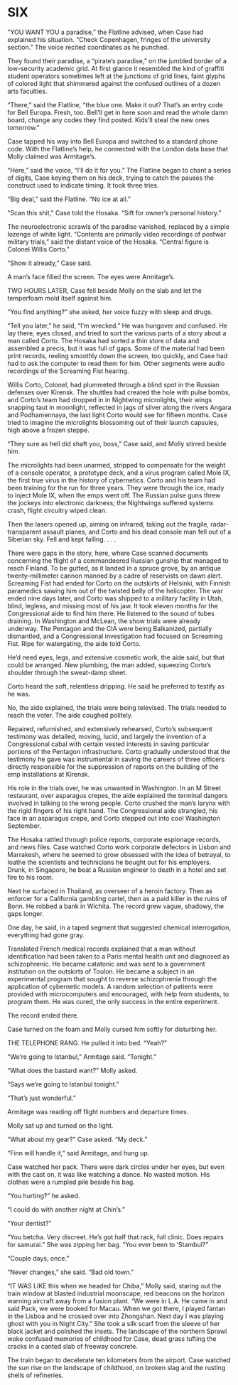 # SIX


“YOU WANT YOU a paradise,” the Flatline advised, when Case had explained his situation. “Check Copenhagen, fringes of the university section.” The voice recited coordinates as he punched.

They found their paradise, a “pirate’s paradise,” on the jumbled border of a low-security academic grid. At first glance it resembled the kind of graffiti student operators sometimes left at the junctions of grid lines, faint glyphs of colored light that shimmered against the confused outlines of a dozen arts faculties.

“There,” said the Flatline, “the blue one. Make it out? That’s an entry code for Bell Europa. Fresh, too. Bell’ll get in here soon and read the whole damn board, change any codes they find posted. Kids’ll steal the new ones tomorrow.”

Case tapped his way into Bell Europa and switched to a standard phone code. With the Flatline’s help, he connected with the London data base that Molly claimed was Armitage’s.

“Here,” said the voice, “I’ll do it for you.” The Flatline began to chant a series of digits, Case keying them on his deck, trying to catch the pauses the construct used to indicate timing. It took three tries.

“Big deal,” said the Flatline. “No ice at all.”

“Scan this shit,” Case told the Hosaka. “Sift for owner’s personal history.”

The neuroelectronic scrawls of the paradise vanished, replaced by a simple lozenge of white light. “Contents are primarily video recordings of postwar military trials,” said the distant voice of the Hosaka. “Central figure is Colonel Willis Corto.”

“Show it already,” Case said.

A man’s face filled the screen. The eyes were Armitage’s.

TWO HOURS LATER, Case fell beside Molly on the slab and let the temperfoam mold itself against him.

“You find anything?” she asked, her voice fuzzy with sleep and drugs.

“Tell you later,” he said, “I’m wrecked.” He was hungover and confused. He lay there, eyes closed, and tried to sort the various parts of a story about a man called Corto. The Hosaka had sorted a thin store of data and assembled a precis, but it was full of gaps. Some of the material had been print records, reeling smoothly down the screen, too quickly, and Case had had to ask the computer to read them for him. Other segments were audio recordings of the Screaming Fist hearing.

Willis Corto, Colonel, had plummeted through a blind spot in the Russian defenses over Kirensk. The shuttles had created the hole with pulse bombs, and Corto’s team had dropped in in Nightwing microlights, their wings snapping taut in moonlight, reflected in jags of silver along the rivers Angara and Podhamennaya, the last light Corto would see for fifteen months. Case tried to imagine the microlights blossoming out of their launch capsules, high above a frozen steppe.

“They sure as hell did shaft you, boss,” Case said, and Molly stirred beside him.

The microlights had been unarmed, stripped to compensate for the weight of a console operator, a prototype deck, and a virus program called Mole IX, the first true virus in the history of cybernetics. Corto and his team had been training for the run for three years. They were through the ice, ready to inject Mole IX, when the emps went off. The Russian pulse guns threw the jockeys into electronic darkness; the Nightwings suffered systems crash, flight circuitry wiped clean.

Then the lasers opened up, aiming on infrared, taking out the fragile, radar-transparent assault planes, and Corto and his dead console man fell out of a Siberian sky. Fell and kept falling. . . .

There were gaps in the story, here, where Case scanned documents concerning the flight of a commandeered Russian gunship that managed to reach Finland. To be gutted, as it landed in a spruce grove, by an antique twenty-millimeter cannon manned by a cadre of reservists on dawn alert. Screaming Fist had ended for Corto on the outskirts of Helsinki, with Finnish paramedics sawing him out of the twisted belly of the helicopter. The war ended nine days later, and Corto was shipped to a military facility in Utah, blind, legless, and missing most of his jaw. It took eleven months for the Congressional aide to find him there. He listened to the sound of tubes draining. In Washington and McLean, the show trials were already underway. The Pentagon and the CIA were being Balkanized, partially dismantled, and a Congressional investigation had focused on Screaming Fist. Ripe for watergating, the aide told Corto.

He’d need eyes, legs, and extensive cosmetic work, the aide said, but that could be arranged. New plumbing, the man added, squeezing Corto’s shoulder through the sweat-damp sheet.

Corto heard the soft, relentless dripping. He said he preferred to testify as he was.

No, the aide explained, the trials were being televised. The trials needed to reach the voter. The aide coughed politely.

Repaired, refurnished, and extensively rehearsed, Corto’s subsequent testimony was detailed, moving, lucid, and largely the invention of a Congressional cabal with certain vested interests in saving particular portions of the Pentagon infrastructure. Corto gradually understood that the testimony he gave was instrumental in saving the careers of three officers directly responsible for the suppression of reports on the building of the emp installations at Kirensk.

His role in the trials over, he was unwanted in Washington. In an M Street restaurant, over asparagus crepes, the aide explained the terminal dangers involved in talking to the wrong people. Corto crushed the man’s larynx with the rigid fingers of his right hand. The Congressional aide strangled, his face in an asparagus crepe, and Corto stepped out into cool Washington September.

The Hosaka rattled through police reports, corporate espionage records, and news files. Case watched Corto work corporate defectors in Lisbon and Marrakesh, where he seemed to grow obsessed with the idea of betrayal, to loathe the scientists and technicians he bought out for his employers. Drunk, in Singapore, he beat a Russian engineer to death in a hotel and set fire to his room.

Next he surfaced in Thailand, as overseer of a heroin factory. Then as enforcer for a California gambling cartel, then as a paid killer in the ruins of Bonn. He robbed a bank in Wichita. The record grew vague, shadowy, the gaps longer.

One day, he said, in a taped segment that suggested chemical interrogation, everything had gone gray.

Translated French medical records explained that a man without identification had been taken to a Paris mental health unit and diagnosed as schizophrenic. He became catatonic and was sent to a government institution on the outskirts of Toulon. He became a subject in an experimental program that sought to reverse schizophrenia through the application of cybernetic models. A random selection of patients were provided with microcomputers and encouraged, with help from students, to program them. He was cured, the only success in the entire experiment.

The record ended there.

Case turned on the foam and Molly cursed him softly for disturbing her.

THE TELEPHONE RANG. He pulled it into bed. “Yeah?”

“We’re going to Istanbul,” Armitage said. “Tonight.”

“What does the bastard want?” Molly asked.

“Says we’re going to Istanbul tonight.”

“That’s just wonderful.”

Armitage was reading off flight numbers and departure times.

Molly sat up and turned on the light.

“What about my gear?” Case asked. “My deck.”

“Finn will handle it,” said Armitage, and hung up.

Case watched her pack. There were dark circles under her eyes, but even with the cast on, it was like watching a dance. No wasted motion. His clothes were a rumpled pile beside his bag.

“You hurting?” he asked.

“I could do with another night at Chin’s.”

“Your dentist?”

“You betcha. Very discreet. He’s got half that rack, full clinic. Does repairs for samurai.” She was zipping her bag. “You ever been to ’Stambul?”

“Couple days, once.”

“Never changes,” she said. “Bad old town.”

“IT WAS LIKE this when we headed for Chiba,” Molly said, staring out the train window at blasted industrial moonscape, red beacons on the horizon warning aircraft away from a fusion plant. “We were in L.A. He came in and said Pack, we were booked for Macau. When we got there, I played fantan in the Lisboa and he crossed over into Zhongshan. Next day I was playing ghost with you in Night City.” She took a silk scarf from the sleeve of her black jacket and polished the insets. The landscape of the northern Sprawl woke confused memories of childhood for Case, dead grass tufting the cracks in a canted slab of freeway concrete.

The train began to decelerate ten kilometers from the airport. Case watched the sun rise on the landscape of childhood, on broken slag and the rusting shells of refineries.





